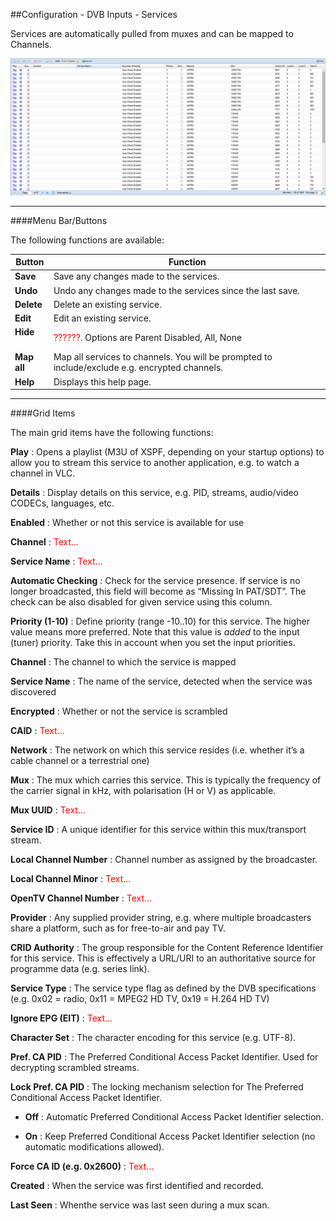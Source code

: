 ##Configuration - DVB Inputs - Services

Services are automatically pulled from muxes and can be mapped to
Channels.

!['Services' Tab](docresources/configdvbservices.png)

---

####Menu Bar/Buttons

The following functions are available:

Button            | Function
------------------|---------
**Save**          | Save any changes made to the services.
**Undo**          | Undo any changes made to the services since the last save.
**Delete**        | Delete an existing service. 
**Edit**          | Edit an existing service.
**Hide <option>** | <font color=red>??????</font>. Options are Parent Disabled, All, None
**Map all**       | Map all services to channels. You will be prompted to include/exclude e.g. encrypted channels.
**Help**          | Displays this help page. 

---

####Grid Items

The main grid items have the following functions:

**Play**
: Opens a playlist (M3U of XSPF, depending on your startup options) to
  allow you to stream this service to another application, e.g. to watch a
  channel in VLC.

**Details**
: Display details on this service, e.g. PID, streams, audio/video CODECs,
  languages, etc.

**Enabled**
: Whether or not this service is available for use

**Channel**
:  <font color=red>Text...</font>

**Service Name**
:  <font color=red>Text...</font>

**Automatic Checking**
: Check for the service presence. If service is no longer broadcasted,
  this field will become as “Missing In PAT/SDT”. The check can be also
  disabled for given service using this column.

**Priority (1-10)**
: Define priority (range -10..10) for this service. The higher value means
  more preferred. Note that this value is *added* to the input (tuner)
  priority. Take this in account when you set the input priorities.

**Channel**
: The channel to which the service is mapped

**Service Name**
: The name of the service, detected when the service was discovered

**Encrypted**
: Whether or not the service is scrambled

**CAID**
:  <font color=red>Text...</font>

**Network**
: The network on which this service resides (i.e. whether it’s a cable
  channel or a terrestrial one)

**Mux**
: The mux which carries this service. This is typically the frequency of
  the carrier signal in kHz, with polarisation (H or V) as applicable.

**Mux UUID**
:  <font color=red>Text...</font>

**Service ID**
: A unique identifier for this service within this mux/transport stream.

**Local Channel Number**
: Channel number as assigned by the broadcaster.

**Local Channel Minor**
:  <font color=red>Text...</font>

**OpenTV Channel Number**
:  <font color=red>Text...</font>

**Provider**
: Any supplied provider string, e.g. where multiple broadcasters share a
  platform, such as for free-to-air and pay TV.

**CRID Authority**
: The group responsible for the Content Reference Identifier for this
  service. This is effectively a URL/URI to an authoritative source for
  programme data (e.g. series link).

**Service Type**
: The service type flag as defined by the DVB specifications (e.g. 0x02 =
  radio, 0x11 = MPEG2 HD TV, 0x19 = H.264 HD TV)

**Ignore EPG (EIT)**
:  <font color=red>Text...</font>

**Character Set**
: The character encoding for this service (e.g. UTF-8).

**Pref. CA PID**
: The Preferred Conditional Access Packet Identifier. Used for decrypting
  scrambled streams.

**Lock Pref. CA PID**
: The locking mechanism selection for The Preferred Conditional Access
  Packet Identifier.

* **Off**
: Automatic Preferred Conditional Access Packet Identifier selection.

* **On**
: Keep Preferred Conditional Access Packet Identifier selection (no 
  automatic modifications allowed).

**Force CA ID (e.g. 0x2600)**
:  <font color=red>Text...</font>

**Created**
:  When the service was first identified and recorded.

**Last Seen**
:  Whenthe service was last seen during a mux scan.
